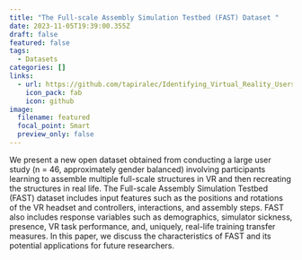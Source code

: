 ```yaml
---
title: "The Full-scale Assembly Simulation Testbed (FAST) Dataset "
date: 2023-11-05T19:39:00.355Z
draft: false
featured: false
tags:
  - Datasets
categories: []
links:
  - url: https://github.com/tapiralec/Identifying_Virtual_Reality_Users_Across_Domain_Specific_Tasks/blob/main/Participants.csv
    icon_pack: fab
    icon: github
image:
  filename: featured
  focal_point: Smart
  preview_only: false
---
```

We present a new open dataset obtained from conducting a large user study (n = 46, approximately gender balanced) involving participants learning to assemble multiple full-scale structures in VR and then recreating the structures in real life. The Full-scale Assembly Simulation Testbed (FAST) dataset includes input features such as the positions and rotations of the VR headset and controllers, interactions, and assembly steps. FAST also includes response variables such as demographics, simulator sickness, presence, VR task performance, and, uniquely, real-life training transfer measures. In this paper, we discuss the characteristics of FAST and its potential applications for future researchers.